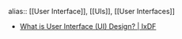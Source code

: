 alias:: [[User Interface]], [[UIs]], [[User Interfaces]]

- [What is User Interface (UI) Design? | IxDF](https://www.interaction-design.org/literature/topics/ui-design)